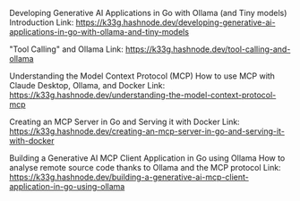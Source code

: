 Developing Generative AI Applications in Go with Ollama (and Tiny models)
Introduction
Link: https://k33g.hashnode.dev/developing-generative-ai-applications-in-go-with-ollama-and-tiny-models

"Tool Calling" and Ollama
Link: https://k33g.hashnode.dev/tool-calling-and-ollama

Understanding the Model Context Protocol (MCP)
How to use MCP with Claude Desktop, Ollama, and Docker
Link: https://k33g.hashnode.dev/understanding-the-model-context-protocol-mcp

Creating an MCP Server in Go and Serving it with Docker
Link: https://k33g.hashnode.dev/creating-an-mcp-server-in-go-and-serving-it-with-docker

Building a Generative AI MCP Client Application in Go using Ollama
How to analyse remote source code thanks to Ollama and the MCP protocol
Link: https://k33g.hashnode.dev/building-a-generative-ai-mcp-client-application-in-go-using-ollama
